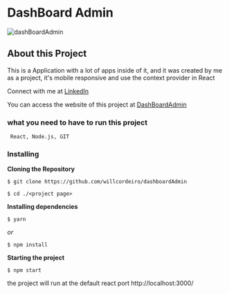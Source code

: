 
# DashBoard Admin

![dashBoardAdmin](https://user-images.githubusercontent.com/98745885/187314949-d916ccfa-8318-4ffb-8385-b97bc1ff66da.png)


## About this Project
This is a Application with a lot of apps inside of it, and it was created by me as a project, it's mobile responsive and use the context provider in React

Connect with me at [LinkedIn](https://www.linkedin.com/in/william-cordeiro-568229238/)

You can access the website of this project at [DashBoardAdmin](https://willcordeiro.github.io/dashboardAdmin/)


### what you need to have to run this project

```
 React, Node.js, GIT
```

### Installing

**Cloning the Repository**

```
$ git clone https://github.com/willcordeiro/dashboardAdmin

$ cd ./<project page>
```

**Installing dependencies**

```
$ yarn
```

_or_

```
$ npm install
```

**Starting the project**

```
$ npm start
```

the project will run at the default react port http://localhost:3000/


